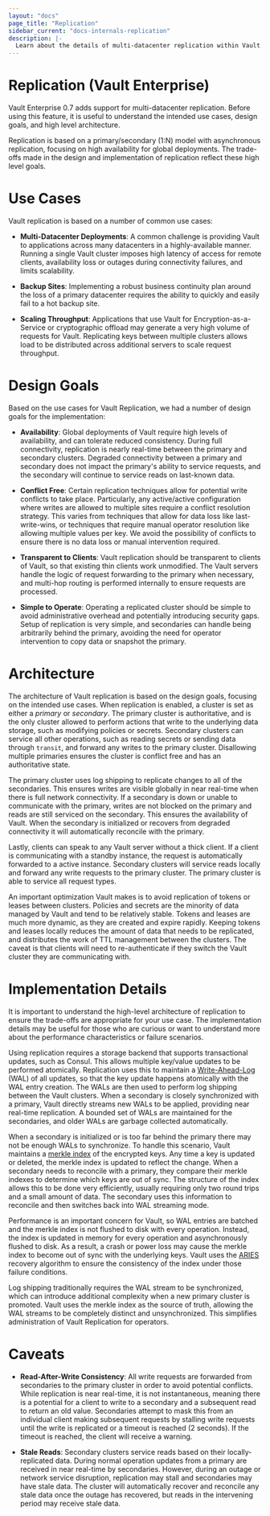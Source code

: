 ```yaml
---
layout: "docs"
page_title: "Replication"
sidebar_current: "docs-internals-replication"
description: |-
  Learn about the details of multi-datacenter replication within Vault.
---
```


# Replication (Vault Enterprise)

Vault Enterprise 0.7 adds support for multi-datacenter replication. Before
using this feature, it is useful to understand the intended use cases, design
goals, and high level architecture.

Replication is based on a primary/secondary (1:N) model with asynchronous
replication, focusing on high availability for global deployments. The
trade-offs made in the design and implementation of replication reflect these
high level goals.

# Use Cases

Vault replication is based on a number of common use cases:

* **Multi-Datacenter Deployments**: A common challenge is providing Vault to
  applications across many datacenters in a highly-available manner. Running a
  single Vault cluster imposes high latency of access for remote clients,
  availability loss or outages during connectivity failures, and limits
  scalability.

* **Backup Sites**: Implementing a robust business continuity plan around the
  loss of a primary datacenter requires the ability to quickly and easily fail
  to a hot backup site.

* **Scaling Throughput**: Applications that use Vault for
  Encryption-as-a-Service or cryptographic offload may generate a very high
  volume of requests for Vault. Replicating keys between multiple clusters
  allows load to be distributed across additional servers to scale request
  throughput.

# Design Goals

Based on the use cases for Vault Replication, we had a number of design goals
for the implementation:

* **Availability**: Global deployments of Vault require high levels of
  availability, and can tolerate reduced consistency. During full connectivity,
  replication is nearly real-time between the primary and secondary clusters.
  Degraded connectivity between a primary and secondary does not impact the
  primary's ability to service requests, and the secondary will continue to
  service reads on last-known data.

* **Conflict Free**: Certain replication techniques allow for potential write
  conflicts to take place. Particularly, any active/active configuration where
  writes are allowed to multiple sites require a conflict resolution strategy.
  This varies from techniques that allow for data loss like last-write-wins, or
  techniques that require manual operator resolution like allowing multiple
  values per key. We avoid the possibility of conflicts to ensure there is no
  data loss or manual intervention required.

* **Transparent to Clients**: Vault replication should be transparent to
  clients of Vault, so that existing thin clients work unmodified. The Vault
  servers handle the logic of request forwarding to the primary when necessary,
  and multi-hop routing is performed internally to ensure requests are
  processed.

* **Simple to Operate**: Operating a replicated cluster should be simple to
  avoid administrative overhead and potentially introducing security gaps.
  Setup of replication is very simple, and secondaries can handle being
  arbitrarily behind the primary, avoiding the need for operator intervention
  to copy data or snapshot the primary.

# Architecture

The architecture of Vault replication is based on the design goals, focusing on
the intended use cases. When replication is enabled, a cluster is set as either
a _primary_ or _secondary_. The primary cluster is authoritative, and is the
only cluster allowed to perform actions that write to the underlying data
storage, such as modifying policies or secrets. Secondary clusters can service
all other operations, such as reading secrets or sending data through
`transit`, and forward any writes to the primary cluster. Disallowing multiple
primaries ensures the cluster is conflict free and has an authoritative state.

The primary cluster uses log shipping to replicate changes to all of the
secondaries.  This ensures writes are visible globally in near real-time when
there is full network connectivity. If a secondary is down or unable to
communicate with the primary, writes are not blocked on the primary and reads
are still serviced on the secondary. This ensures the availability of Vault.
When the secondary is initialized or recovers from degraded connectivity it
will automatically reconcile with the primary.

Lastly, clients can speak to any Vault server without a thick client. If a
client is communicating with a standby instance, the request is automatically
forwarded to a active instance. Secondary clusters will service reads locally
and forward any write requests to the primary cluster. The primary cluster is
able to service all request types.

An important optimization Vault makes is to avoid replication of tokens or
leases between clusters. Policies and secrets are the minority of data managed
by Vault and tend to be relatively stable. Tokens and leases are much more
dynamic, as they are created and expire rapidly. Keeping tokens and leases
locally reduces the amount of data that needs to be replicated, and distributes
the work of TTL management between the clusters. The caveat is that clients
will need to re-authenticate if they switch the Vault cluster they are
communicating with.

# Implementation Details

It is important to understand the high-level architecture of replication to
ensure the trade-offs are appropriate for your use case. The implementation
details may be useful for those who are curious or want to understand more
about the performance characteristics or failure scenarios.

Using replication requires a storage backend that supports transactional
updates, such as Consul.  This allows multiple key/value updates to be
performed atomically. Replication uses this to maintain a
[Write-Ahead-Log][wal] (WAL) of all updates, so that the key update happens
atomically with the WAL entry creation.  The WALs are then used to perform log
shipping between the Vault clusters. When a secondary is closely synchronized
with a primary, Vault directly streams new WALs to be applied, providing near
real-time replication. A bounded set of WALs are maintained for the
secondaries, and older WALs are garbage collected automatically.

When a secondary is initialized or is too far behind the primary there may not
be enough WALs to synchronize. To handle this scenario, Vault maintains a
[merkle index][merkle] of the encrypted keys. Any time a key is updated or
deleted, the merkle index is updated to reflect the change.  When a secondary
needs to reconcile with a primary, they compare their merkle indexes to
determine which keys are out of sync. The structure of the index allows this to
be done very efficiently, usually requiring only two round trips and a small
amount of data. The secondary uses this information to reconcile and then
switches back into WAL streaming mode.

Performance is an important concern for Vault, so WAL entries are batched and
the merkle index is not flushed to disk with every operation. Instead, the
index is updated in memory for every operation and asynchronously flushed to
disk. As a result, a crash or power loss may cause the merkle index to become
out of sync with the underlying keys. Vault uses the [ARIES][aries] recovery
algorithm to ensure the consistency of the index under those failure
conditions.

Log shipping traditionally requires the WAL stream to be synchronized, which
can introduce additional complexity when a new primary cluster is promoted.
Vault uses the merkle index as the source of truth, allowing the WAL streams to
be completely distinct and unsynchronized.  This simplifies administration of
Vault Replication for operators.

# Caveats

* **Read-After-Write Consistency**: All write requests are forwarded from
  secondaries to the primary cluster in order to avoid potential conflicts.
  While replication is near real-time, it is not instantaneous, meaning there
  is a potential for a client to write to a secondary and a subsequent read to
  return an old value. Secondaries attempt to mask this from an individual
  client making subsequent requests by stalling write requests until the write
  is replicated or a timeout is reached (2 seconds). If the timeout is reached,
  the client will receive a warning.

* **Stale Reads**: Secondary clusters service reads based on their
  locally-replicated data. During normal operation updates from a primary are
  received in near real-time by secondaries. However, during an outage or
  network service disruption, replication may stall and secondaries may have
  stale data. The cluster will automatically recover and reconcile any stale
  data once the outage has recovered, but reads in the intervening period may
  receive stale data.

[wal]: https://en.wikipedia.org/wiki/Write-ahead_logging
[merkle]: https://en.wikipedia.org/wiki/Merkle_tree
[aries]: https://en.wikipedia.org/wiki/Algorithms_for_Recovery_and_Isolation_Exploiting_Semantics
